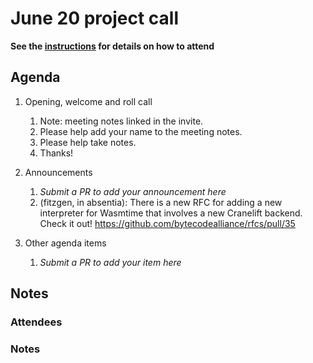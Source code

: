 # June 20 project call

**See the [instructions](../README.md) for details on how to attend**

## Agenda

1. Opening, welcome and roll call
    1. Note: meeting notes linked in the invite.
    1. Please help add your name to the meeting notes.
    1. Please help take notes.
    1. Thanks!
1. Announcements
    1. _Submit a PR to add your announcement here_
    2. (fitzgen, in absentia): There is a new RFC for adding a new interpreter for Wasmtime that involves a new Cranelift backend. Check it out! https://github.com/bytecodealliance/rfcs/pull/35

1. Other agenda items
    1. _Submit a PR to add your item here_

## Notes

### Attendees

### Notes
